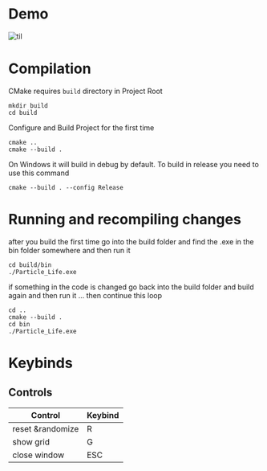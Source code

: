 # Demo

![til](./utils/Artificial-Life.gif)

# Compilation
CMake requires `build` directory in Project Root
```
mkdir build
cd build
```

Configure and Build Project for the first time
```
cmake ..
cmake --build .
```
On Windows it will build in debug by default. To build in release you need to use this command
```
cmake --build . --config Release
```

# Running and recompiling changes
after you build the first time go into the build folder and find the .exe in the bin folder somewhere and then run it
```
cd build/bin
./Particle_Life.exe
```

if something in the code is changed go back into the build folder and build again and then run it ... then continue this loop
```
cd ..
cmake --build .
cd bin
./Particle_Life.exe
```

# Keybinds

## Controls
| Control          | Keybind       | 
| -------------    | ------------- |
| reset &randomize | R             | 
| show grid        | G             |
| close window     | ESC           |



